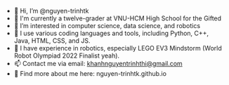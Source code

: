- 👋 Hi, I’m @nguyen-trinhtk
- 🏫 I'm currently a twelve-grader at VNU-HCM High School for the Gifted
- 👀 I’m interested in computer science, data science, and robotics
- 🌱 I use various coding languages and tools, including Python, C++, Java, HTML, CSS, and JS.
- 🤖 I have experience in robotics, especially LEGO EV3 Mindstorm (World Robot Olympiad 2022 Finalist yeah).
- 📫 Contact me via email: khanhnguyentrinhthi@gmail.com
- 🐨 Find more about me here: nguyen-trinhtk.github.io
